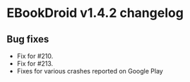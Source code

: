 # EBookDroid v1.4.2 changelog #

## Bug fixes ##
  * Fix for #210.
  * Fix for #213.
  * Fixes for various crashes reported on Google Play